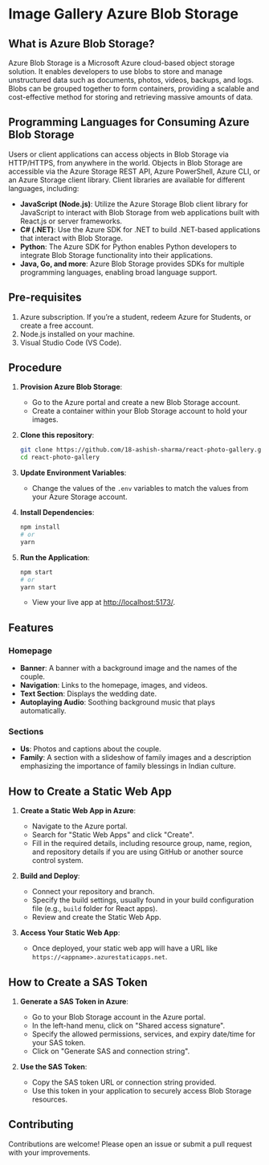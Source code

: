 ﻿# Image Gallery Azure Blob Storage

## What is Azure Blob Storage?

Azure Blob Storage is a Microsoft Azure cloud-based object storage solution. It enables developers to use blobs to store and manage unstructured data such as documents, photos, videos, backups, and logs. Blobs can be grouped together to form containers, providing a scalable and cost-effective method for storing and retrieving massive amounts of data.

## Programming Languages for Consuming Azure Blob Storage

Users or client applications can access objects in Blob Storage via HTTP/HTTPS, from anywhere in the world. Objects in Blob Storage are accessible via the Azure Storage REST API, Azure PowerShell, Azure CLI, or an Azure Storage client library. Client libraries are available for different languages, including:

- **JavaScript (Node.js)**: Utilize the Azure Storage Blob client library for JavaScript to interact with Blob Storage from web applications built with React.js or server frameworks.
- **C# (.NET)**: Use the Azure SDK for .NET to build .NET-based applications that interact with Blob Storage.
- **Python**: The Azure SDK for Python enables Python developers to integrate Blob Storage functionality into their applications.
- **Java, Go, and more**: Azure Blob Storage provides SDKs for multiple programming languages, enabling broad language support.

## Pre-requisites

1. Azure subscription. If you’re a student, redeem Azure for Students, or create a free account.
2. Node.js installed on your machine.
3. Visual Studio Code (VS Code).

## Procedure

1. **Provision Azure Blob Storage**:
   - Go to the Azure portal and create a new Blob Storage account.
   - Create a container within your Blob Storage account to hold your images.

2. **Clone this repository**:
   ```bash
   git clone https://github.com/18-ashish-sharma/react-photo-gallery.git
   cd react-photo-gallery
   ```

3. **Update Environment Variables**:
   - Change the values of the `.env` variables to match the values from your Azure Storage account.

4. **Install Dependencies**:
   ```bash
   npm install
   # or
   yarn
   ```

5. **Run the Application**:
   ```bash
   npm start
   # or
   yarn start
   ```
   - View your live app at [http://localhost:5173/](http://localhost:5173/).

## Features

### Homepage

- **Banner**: A banner with a background image and the names of the couple.
- **Navigation**: Links to the homepage, images, and videos.
- **Text Section**: Displays the wedding date.
- **Autoplaying Audio**: Soothing background music that plays automatically.

### Sections

- **Us**: Photos and captions about the couple.
- **Family**: A section with a slideshow of family images and a description emphasizing the importance of family blessings in Indian culture.

## How to Create a Static Web App

1. **Create a Static Web App in Azure**:
   - Navigate to the Azure portal.
   - Search for "Static Web Apps" and click "Create".
   - Fill in the required details, including resource group, name, region, and repository details if you are using GitHub or another source control system.

2. **Build and Deploy**:
   - Connect your repository and branch.
   - Specify the build settings, usually found in your build configuration file (e.g., `build` folder for React apps).
   - Review and create the Static Web App.

3. **Access Your Static Web App**:
   - Once deployed, your static web app will have a URL like `https://<appname>.azurestaticapps.net`.

## How to Create a SAS Token

1. **Generate a SAS Token in Azure**:
   - Go to your Blob Storage account in the Azure portal.
   - In the left-hand menu, click on "Shared access signature".
   - Specify the allowed permissions, services, and expiry date/time for your SAS token.
   - Click on "Generate SAS and connection string".

2. **Use the SAS Token**:
   - Copy the SAS token URL or connection string provided.
   - Use this token in your application to securely access Blob Storage resources.

## Contributing

Contributions are welcome! Please open an issue or submit a pull request with your improvements.
